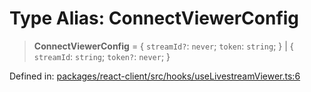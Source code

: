 # Type Alias: ConnectViewerConfig

> **ConnectViewerConfig** = \{ `streamId?`: `never`; `token`: `string`; \} \| \{ `streamId`: `string`; `token?`: `never`; \}

Defined in: [packages/react-client/src/hooks/useLivestreamViewer.ts:6](https://github.com/fishjam-cloud/web-client-sdk/blob/8be0da3efcdce0dec0a98faf77f65b941d4a7757/packages/react-client/src/hooks/useLivestreamViewer.ts#L6)
